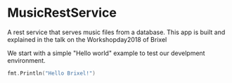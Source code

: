 # MusicRestService
A rest service that serves music files from a database. This app is built and explained in the talk on the Workshopday2018 of Brixel

We start with a simple "Hello world" example to test our develpment environment.

```Go
fmt.Println("Hello Brixel!")
```
